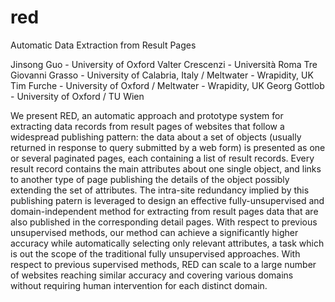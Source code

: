 # red
Automatic Data Extraction from Result Pages



Jinsong Guo - University of Oxford
Valter Crescenzi - Università Roma Tre
Giovanni Grasso - University of Calabria, Italy  / Meltwater - Wrapidity, UK
Tim Furche - University of Oxford / Meltwater - Wrapidity, UK
Georg Gottlob - University of Oxford / TU Wien



We present RED, an automatic approach and prototype system for extracting data records from result pages of websites that follow a widespread publishing pattern: the data about a set of objects (usually returned in response to query submitted by a web form) is presented as one or several paginated pages, each containing a list of result records. Every result record contains the main attributes about one single object, and links to another type of page publishing the details of the object possibly extending the set of attributes.
The intra-site redundancy implied by this publishing patern is leveraged to design an effective fully-unsupervised and domain-independent method for extracting from result pages data that are also published in the corresponding detail pages.
With respect to previous unsupervised methods, our method can achieve a significantly higher accuracy while automatically selecting only relevant attributes, a task which is out the scope of the traditional fully unsupervised approaches. With respect to previous supervised methods, RED can scale to a large number of websites reaching similar accuracy and covering various domains without requiring human intervention for each distinct domain.
